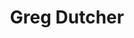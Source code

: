 ---
layout      : member
bodyid      : "members"
bodyclass   : "content"

title       : "Greg Dutcher"
photo       : "greg.jpg"
description : "Technologist, Musician, Artist"
quote       : 

links:
 - url      : "https://github.com/syntactical/"
   icon     : "fa-github"
 - url      : "https://twitter.com/tendedplayback"
   icon     : "fa-twitter"
 - url      : "http://syntactical.org/"
   icon     : "fa-globe"

interviewed : 
---